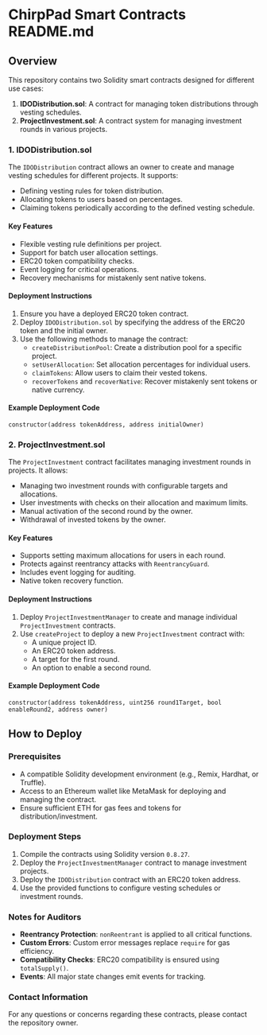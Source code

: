 # ChirpPad Smart Contracts README.md

## Overview

This repository contains two Solidity smart contracts designed for different use cases:
1. **IDODistribution.sol**: A contract for managing token distributions through vesting schedules.
2. **ProjectInvestment.sol**: A contract system for managing investment rounds in various projects.

### 1. IDODistribution.sol

The `IDODistribution` contract allows an owner to create and manage vesting schedules for different projects. It supports:
- Defining vesting rules for token distribution.
- Allocating tokens to users based on percentages.
- Claiming tokens periodically according to the defined vesting schedule.

#### Key Features
- Flexible vesting rule definitions per project.
- Support for batch user allocation settings.
- ERC20 token compatibility checks.
- Event logging for critical operations.
- Recovery mechanisms for mistakenly sent native tokens.

#### Deployment Instructions
1. Ensure you have a deployed ERC20 token contract.
2. Deploy `IDODistribution.sol` by specifying the address of the ERC20 token and the initial owner.
3. Use the following methods to manage the contract:
   - `createDistributionPool`: Create a distribution pool for a specific project.
   - `setUserAllocation`: Set allocation percentages for individual users.
   - `claimTokens`: Allow users to claim their vested tokens.
   - `recoverTokens` and `recoverNative`: Recover mistakenly sent tokens or native currency.

#### Example Deployment Code
```solidity
constructor(address tokenAddress, address initialOwner)
```

### 2. ProjectInvestment.sol

The `ProjectInvestment` contract facilitates managing investment rounds in projects. It allows:
- Managing two investment rounds with configurable targets and allocations.
- User investments with checks on their allocation and maximum limits.
- Manual activation of the second round by the owner.
- Withdrawal of invested tokens by the owner.

#### Key Features
- Supports setting maximum allocations for users in each round.
- Protects against reentrancy attacks with `ReentrancyGuard`.
- Includes event logging for auditing.
- Native token recovery function.

#### Deployment Instructions
1. Deploy `ProjectInvestmentManager` to create and manage individual `ProjectInvestment` contracts.
2. Use `createProject` to deploy a new `ProjectInvestment` contract with:
   - A unique project ID.
   - An ERC20 token address.
   - A target for the first round.
   - An option to enable a second round.

#### Example Deployment Code
```solidity
constructor(address tokenAddress, uint256 round1Target, bool enableRound2, address owner)
```

## How to Deploy

### Prerequisites
- A compatible Solidity development environment (e.g., Remix, Hardhat, or Truffle).
- Access to an Ethereum wallet like MetaMask for deploying and managing the contract.
- Ensure sufficient ETH for gas fees and tokens for distribution/investment.

### Deployment Steps
1. Compile the contracts using Solidity version `0.8.27`.
2. Deploy the `ProjectInvestmentManager` contract to manage investment projects.
3. Deploy the `IDODistribution` contract with an ERC20 token address.
4. Use the provided functions to configure vesting schedules or investment rounds.

### Notes for Auditors
- **Reentrancy Protection**: `nonReentrant` is applied to all critical functions.
- **Custom Errors**: Custom error messages replace `require` for gas efficiency.
- **Compatibility Checks**: ERC20 compatibility is ensured using `totalSupply()`.
- **Events**: All major state changes emit events for tracking.

### Contact Information
For any questions or concerns regarding these contracts, please contact the repository owner.


